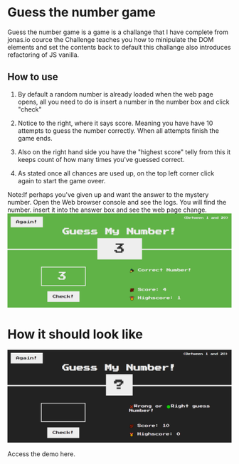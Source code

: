 #  Guess the number game

Guess the number game is a game
is a challange  that I have complete from jonas.io cource 
the Challenge teaches you how to minipulate the DOM elements and set the contents back to default this challange also introduces refactoring of JS vanilla.



## How to use

1. By default a random number is already loaded when the web page opens, all you need to do is insert a number in the number box and click "check"

2. Notice to the right, where it says score. Meaning you have have 10 attempts to guess the number correctly. When all attempts finish the game ends.

3. Also on the right hand side you have the "highest score" telly from this it keeps count of how many times you've guessed correct.

4. As stated once all chances are used up, on the top left corner click again to start the game oveer.

Note:If perhaps you've given up and want the answer to the mystery number. Open the Web browser console and see the logs. You will find the number. insert it into the answer box and see the web page change.
![Guess correct](./src/img/RightAnswer.png)

# How it should look like
![Guess correct](./src/img/preview.png)

Access the demo <a herf="HTTPS://MONNUS.GITHUB.IO/GUESSNUMBERTS/" target="_blank" alt="Preview of app"> here.</a>



